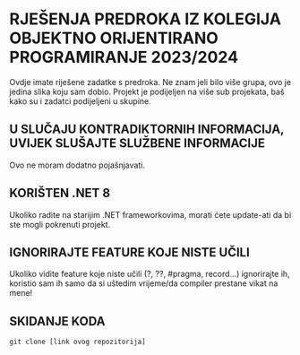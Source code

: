 # RJEŠENJA PREDROKA IZ KOLEGIJA OBJEKTNO ORIJENTIRANO PROGRAMIRANJE 2023/2024
Ovdje imate riješene zadatke s predroka. Ne znam jeli bilo više grupa, ovo je jedina slika koju sam dobio. Projekt je podijeljen na više sub projekata, baš kako su i zadatci podijeljeni u skupine.

## U SLUČAJU KONTRADIKTORNIH INFORMACIJA, **UVIJEK** SLUŠAJTE SLUŽBENE INFORMACIJE
Ovo ne moram dodatno pojašnjavati.

## KORIŠTEN .NET 8
Ukoliko radite na starijim .NET frameworkovima, morati ćete update-ati da bi ste mogli pokrenuti projekt.

## IGNORIRAJTE FEATURE KOJE NISTE UČILI 
Ukoliko vidite feature koje niste učili (?, ??, #pragma, record...) ignorirajte ih, koristio sam ih samo da si uštedim vrijeme/da compiler prestane vikat na mene!

## SKIDANJE KODA
```
git clone [link ovog repozitorija]
```

